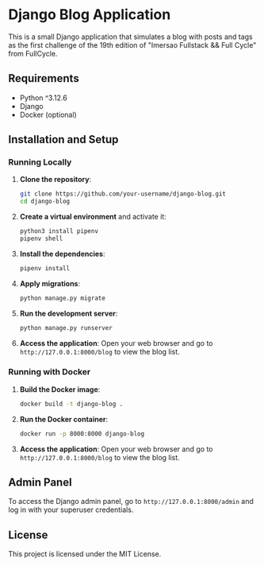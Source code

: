 # Django Blog Application

This is a small Django application that simulates a blog with posts and tags as the first challenge of the 19th edition of "Imersao Fullstack && Full Cycle" from FullCycle.

## Requirements

- Python ^3.12.6
- Django
- Docker (optional)

## Installation and Setup

### Running Locally

1. **Clone the repository**:
    ```bash
    git clone https://github.com/your-username/django-blog.git
    cd django-blog
    ```

2. **Create a virtual environment** and activate it:
    ```bash
    python3 install pipenv
    pipenv shell
    ```

3. **Install the dependencies**:
    ```bash
    pipenv install
    ```

4. **Apply migrations**:
    ```bash
    python manage.py migrate
    ```

5. **Run the development server**:
    ```bash
    python manage.py runserver
    ```

6. **Access the application**: Open your web browser and go to `http://127.0.0.1:8000/blog` to view the blog list.

### Running with Docker

1. **Build the Docker image**:
    ```bash
    docker build -t django-blog .
    ```

2. **Run the Docker container**:
    ```bash
    docker run -p 8000:8000 django-blog
    ```

3. **Access the application**: Open your web browser and go to `http://127.0.0.1:8000/blog` to view the blog list.

## Admin Panel

To access the Django admin panel, go to `http://127.0.0.1:8000/admin` and log in with your superuser credentials.

## License

This project is licensed under the MIT License.
